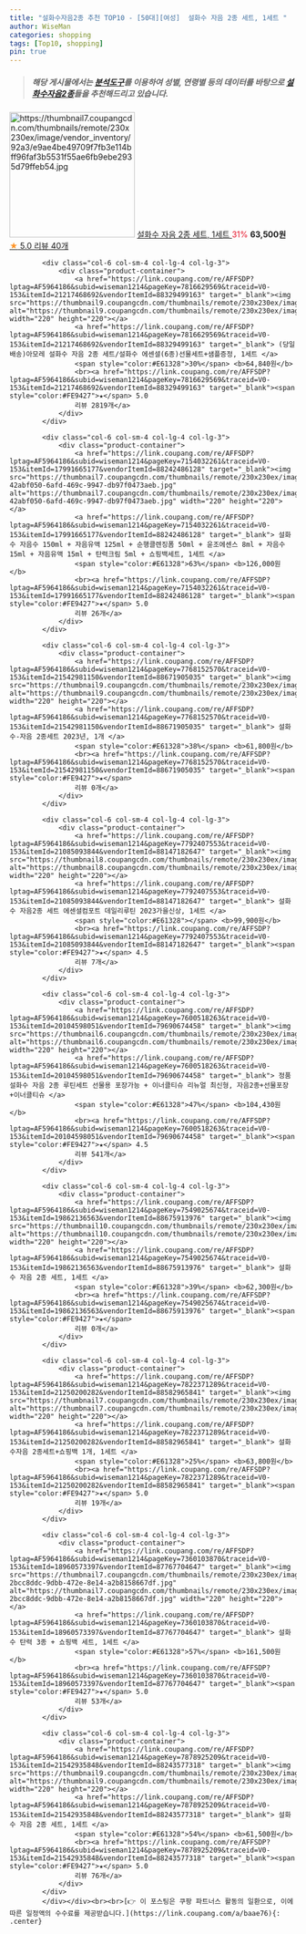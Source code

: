 ```yaml
---
title: "설화수자음2종 추천 TOP10 - [50대][여성]  설화수 자음 2종 세트, 1세트 "
author: WiseMan
categories: shopping
tags: [Top10, shopping]
pin: true
---
```


> ##### 해당 게시물에서는 [**분석도구**](https://itemscout.io/)를 이용하여 **성별**, **연령별** 등의 데이터를 바탕으로 [**설화수자음2종**](https://link.coupang.com/a/baae76)들을 추천해드리고 있습니다.
<div class="container"><div class="row">
            <div class="col-6 col-sm-4 col-lg-4 col-lg-3">
                <div class="product-container">
                    <a href="https://link.coupang.com/re/AFFSDP?lptag=AF5964186&subid=wiseman1214&pageKey=7829992176&traceid=V0-153&itemId=21293541725&vendorItemId=88517752320" target="_blank"><img src="https://thumbnail7.coupangcdn.com/thumbnails/remote/230x230ex/image/vendor_inventory/92a3/e9ae4be49709f7fb3e114bff96faf3b5531f55ae6fb9ebe2935d79ffeb54.jpg" alt="https://thumbnail7.coupangcdn.com/thumbnails/remote/230x230ex/image/vendor_inventory/92a3/e9ae4be49709f7fb3e114bff96faf3b5531f55ae6fb9ebe2935d79ffeb54.jpg" width="220" height="220"></a>
                    <a href="https://link.coupang.com/re/AFFSDP?lptag=AF5964186&subid=wiseman1214&pageKey=7829992176&traceid=V0-153&itemId=21293541725&vendorItemId=88517752320" target="_blank"> 설화수 자음 2종 세트, 1세트 </a>
                    <span style="color:#E61328">31%</span> <b>63,500원</b>
                    <br><a href="https://link.coupang.com/re/AFFSDP?lptag=AF5964186&subid=wiseman1214&pageKey=7829992176&traceid=V0-153&itemId=21293541725&vendorItemId=88517752320" target="_blank"><span style="color:#FE9427">★</span> 5.0
                    리뷰 40개</a>
                </div>
            </div>
            
            <div class="col-6 col-sm-4 col-lg-4 col-lg-3">
                <div class="product-container">
                    <a href="https://link.coupang.com/re/AFFSDP?lptag=AF5964186&subid=wiseman1214&pageKey=7816629569&traceid=V0-153&itemId=21217468692&vendorItemId=88329499163" target="_blank"><img src="https://thumbnail9.coupangcdn.com/thumbnails/remote/230x230ex/image/vendor_inventory/0b19/0ca81f7a079134d0699b06066bc5a8504d357e35f5603a260742152cfe5e.jpg" alt="https://thumbnail9.coupangcdn.com/thumbnails/remote/230x230ex/image/vendor_inventory/0b19/0ca81f7a079134d0699b06066bc5a8504d357e35f5603a260742152cfe5e.jpg" width="220" height="220"></a>
                    <a href="https://link.coupang.com/re/AFFSDP?lptag=AF5964186&subid=wiseman1214&pageKey=7816629569&traceid=V0-153&itemId=21217468692&vendorItemId=88329499163" target="_blank"> (당일배송)아모레 설화수 자음 2종 세트/설화수 에센셜(6종)선물세트+샘플증정, 1세트 </a>
                    <span style="color:#E61328">30%</span> <b>64,840원</b>
                    <br><a href="https://link.coupang.com/re/AFFSDP?lptag=AF5964186&subid=wiseman1214&pageKey=7816629569&traceid=V0-153&itemId=21217468692&vendorItemId=88329499163" target="_blank"><span style="color:#FE9427">★</span> 5.0
                    리뷰 2819개</a>
                </div>
            </div>
            
            <div class="col-6 col-sm-4 col-lg-4 col-lg-3">
                <div class="product-container">
                    <a href="https://link.coupang.com/re/AFFSDP?lptag=AF5964186&subid=wiseman1214&pageKey=7154032261&traceid=V0-153&itemId=17991665177&vendorItemId=88242486128" target="_blank"><img src="https://thumbnail7.coupangcdn.com/thumbnails/remote/230x230ex/image/retail/images/1203569358659104-42abf050-6afd-469c-9947-db97f0473aeb.jpg" alt="https://thumbnail7.coupangcdn.com/thumbnails/remote/230x230ex/image/retail/images/1203569358659104-42abf050-6afd-469c-9947-db97f0473aeb.jpg" width="220" height="220"></a>
                    <a href="https://link.coupang.com/re/AFFSDP?lptag=AF5964186&subid=wiseman1214&pageKey=7154032261&traceid=V0-153&itemId=17991665177&vendorItemId=88242486128" target="_blank"> 설화수 자음수 150ml + 자음유액 125ml + 순행클렌징폼 50ml + 윤조에센스 8ml + 자음수 15ml + 자음유액 15ml + 탄력크림 5ml + 쇼핑백세트, 1세트 </a>
                    <span style="color:#E61328">63%</span> <b>126,000원</b>
                    <br><a href="https://link.coupang.com/re/AFFSDP?lptag=AF5964186&subid=wiseman1214&pageKey=7154032261&traceid=V0-153&itemId=17991665177&vendorItemId=88242486128" target="_blank"><span style="color:#FE9427">★</span> 5.0
                    리뷰 26개</a>
                </div>
            </div>
            
            <div class="col-6 col-sm-4 col-lg-4 col-lg-3">
                <div class="product-container">
                    <a href="https://link.coupang.com/re/AFFSDP?lptag=AF5964186&subid=wiseman1214&pageKey=7768152570&traceid=V0-153&itemId=21542981150&vendorItemId=88671905035" target="_blank"><img src="https://thumbnail9.coupangcdn.com/thumbnails/remote/230x230ex/image/vendor_inventory/7253/12f626ac61399163e41ca19f4742ba3b78c604a3b34bccb4eb96b0e821c0.png" alt="https://thumbnail9.coupangcdn.com/thumbnails/remote/230x230ex/image/vendor_inventory/7253/12f626ac61399163e41ca19f4742ba3b78c604a3b34bccb4eb96b0e821c0.png" width="220" height="220"></a>
                    <a href="https://link.coupang.com/re/AFFSDP?lptag=AF5964186&subid=wiseman1214&pageKey=7768152570&traceid=V0-153&itemId=21542981150&vendorItemId=88671905035" target="_blank"> 설화수-자음 2종세트 2023년, 1개 </a>
                    <span style="color:#E61328">38%</span> <b>61,800원</b>
                    <br><a href="https://link.coupang.com/re/AFFSDP?lptag=AF5964186&subid=wiseman1214&pageKey=7768152570&traceid=V0-153&itemId=21542981150&vendorItemId=88671905035" target="_blank"><span style="color:#FE9427">★</span> 
                    리뷰 0개</a>
                </div>
            </div>
            
            <div class="col-6 col-sm-4 col-lg-4 col-lg-3">
                <div class="product-container">
                    <a href="https://link.coupang.com/re/AFFSDP?lptag=AF5964186&subid=wiseman1214&pageKey=7792407553&traceid=V0-153&itemId=21085093844&vendorItemId=88147182647" target="_blank"><img src="https://thumbnail8.coupangcdn.com/thumbnails/remote/230x230ex/image/vendor_inventory/9596/91b6d39cf70c98244e91933b19eb56029abefefdd4a416fa1102dda2ea8d.jpg" alt="https://thumbnail8.coupangcdn.com/thumbnails/remote/230x230ex/image/vendor_inventory/9596/91b6d39cf70c98244e91933b19eb56029abefefdd4a416fa1102dda2ea8d.jpg" width="220" height="220"></a>
                    <a href="https://link.coupang.com/re/AFFSDP?lptag=AF5964186&subid=wiseman1214&pageKey=7792407553&traceid=V0-153&itemId=21085093844&vendorItemId=88147182647" target="_blank"> 설화수 자음2종 세트 에센셜컴포트 데일리루틴 2023가을신상, 1세트 </a>
                    <span style="color:#E61328"></span> <b>99,900원</b>
                    <br><a href="https://link.coupang.com/re/AFFSDP?lptag=AF5964186&subid=wiseman1214&pageKey=7792407553&traceid=V0-153&itemId=21085093844&vendorItemId=88147182647" target="_blank"><span style="color:#FE9427">★</span> 4.5
                    리뷰 7개</a>
                </div>
            </div>
            
            <div class="col-6 col-sm-4 col-lg-4 col-lg-3">
                <div class="product-container">
                    <a href="https://link.coupang.com/re/AFFSDP?lptag=AF5964186&subid=wiseman1214&pageKey=7600518263&traceid=V0-153&itemId=20104598051&vendorItemId=79690674458" target="_blank"><img src="https://thumbnail6.coupangcdn.com/thumbnails/remote/230x230ex/image/vendor_inventory/9287/a00739d743302b15b893de888c58309594f58901101a3c2eb312ce10eb9b.jpg" alt="https://thumbnail6.coupangcdn.com/thumbnails/remote/230x230ex/image/vendor_inventory/9287/a00739d743302b15b893de888c58309594f58901101a3c2eb312ce10eb9b.jpg" width="220" height="220"></a>
                    <a href="https://link.coupang.com/re/AFFSDP?lptag=AF5964186&subid=wiseman1214&pageKey=7600518263&traceid=V0-153&itemId=20104598051&vendorItemId=79690674458" target="_blank"> 정품 설화수 자음 2종 루틴세트 선물용 포장가능 + 이너클티슈 리뉴얼 최신형, 자음2종+선물포장+이너클티슈 </a>
                    <span style="color:#E61328">47%</span> <b>104,430원</b>
                    <br><a href="https://link.coupang.com/re/AFFSDP?lptag=AF5964186&subid=wiseman1214&pageKey=7600518263&traceid=V0-153&itemId=20104598051&vendorItemId=79690674458" target="_blank"><span style="color:#FE9427">★</span> 4.5
                    리뷰 541개</a>
                </div>
            </div>
            
            <div class="col-6 col-sm-4 col-lg-4 col-lg-3">
                <div class="product-container">
                    <a href="https://link.coupang.com/re/AFFSDP?lptag=AF5964186&subid=wiseman1214&pageKey=7549025674&traceid=V0-153&itemId=19862136563&vendorItemId=88675913976" target="_blank"><img src="https://thumbnail10.coupangcdn.com/thumbnails/remote/230x230ex/image/vendor_inventory/4c2b/fc218179dc19e7920e92ff64307c5e38bc11d45b5ebe3656ee60228eb1e9.jpeg" alt="https://thumbnail10.coupangcdn.com/thumbnails/remote/230x230ex/image/vendor_inventory/4c2b/fc218179dc19e7920e92ff64307c5e38bc11d45b5ebe3656ee60228eb1e9.jpeg" width="220" height="220"></a>
                    <a href="https://link.coupang.com/re/AFFSDP?lptag=AF5964186&subid=wiseman1214&pageKey=7549025674&traceid=V0-153&itemId=19862136563&vendorItemId=88675913976" target="_blank"> 설화수 자음 2종 세트, 1세트 </a>
                    <span style="color:#E61328">39%</span> <b>62,300원</b>
                    <br><a href="https://link.coupang.com/re/AFFSDP?lptag=AF5964186&subid=wiseman1214&pageKey=7549025674&traceid=V0-153&itemId=19862136563&vendorItemId=88675913976" target="_blank"><span style="color:#FE9427">★</span> 
                    리뷰 0개</a>
                </div>
            </div>
            
            <div class="col-6 col-sm-4 col-lg-4 col-lg-3">
                <div class="product-container">
                    <a href="https://link.coupang.com/re/AFFSDP?lptag=AF5964186&subid=wiseman1214&pageKey=7822371289&traceid=V0-153&itemId=21250200282&vendorItemId=88582965841" target="_blank"><img src="https://thumbnail7.coupangcdn.com/thumbnails/remote/230x230ex/image/vendor_inventory/0934/b520b62e04d040f0b3d63e576ca721392cc5c367eab8088ed4c5812d67f7.png" alt="https://thumbnail7.coupangcdn.com/thumbnails/remote/230x230ex/image/vendor_inventory/0934/b520b62e04d040f0b3d63e576ca721392cc5c367eab8088ed4c5812d67f7.png" width="220" height="220"></a>
                    <a href="https://link.coupang.com/re/AFFSDP?lptag=AF5964186&subid=wiseman1214&pageKey=7822371289&traceid=V0-153&itemId=21250200282&vendorItemId=88582965841" target="_blank"> 설화수자음 2종세트+쇼핑백 1개, 1세트 </a>
                    <span style="color:#E61328">25%</span> <b>63,800원</b>
                    <br><a href="https://link.coupang.com/re/AFFSDP?lptag=AF5964186&subid=wiseman1214&pageKey=7822371289&traceid=V0-153&itemId=21250200282&vendorItemId=88582965841" target="_blank"><span style="color:#FE9427">★</span> 5.0
                    리뷰 19개</a>
                </div>
            </div>
            
            <div class="col-6 col-sm-4 col-lg-4 col-lg-3">
                <div class="product-container">
                    <a href="https://link.coupang.com/re/AFFSDP?lptag=AF5964186&subid=wiseman1214&pageKey=7360103870&traceid=V0-153&itemId=18960573397&vendorItemId=87767704647" target="_blank"><img src="https://thumbnail7.coupangcdn.com/thumbnails/remote/230x230ex/image/retail/images/7815541720315092-2bcc8ddc-9dbb-472e-8e14-a2b8158667df.jpg" alt="https://thumbnail7.coupangcdn.com/thumbnails/remote/230x230ex/image/retail/images/7815541720315092-2bcc8ddc-9dbb-472e-8e14-a2b8158667df.jpg" width="220" height="220"></a>
                    <a href="https://link.coupang.com/re/AFFSDP?lptag=AF5964186&subid=wiseman1214&pageKey=7360103870&traceid=V0-153&itemId=18960573397&vendorItemId=87767704647" target="_blank"> 설화수 탄력 3종 + 쇼핑백 세트, 1세트 </a>
                    <span style="color:#E61328">57%</span> <b>161,500원</b>
                    <br><a href="https://link.coupang.com/re/AFFSDP?lptag=AF5964186&subid=wiseman1214&pageKey=7360103870&traceid=V0-153&itemId=18960573397&vendorItemId=87767704647" target="_blank"><span style="color:#FE9427">★</span> 5.0
                    리뷰 53개</a>
                </div>
            </div>
            
            <div class="col-6 col-sm-4 col-lg-4 col-lg-3">
                <div class="product-container">
                    <a href="https://link.coupang.com/re/AFFSDP?lptag=AF5964186&subid=wiseman1214&pageKey=7878925209&traceid=V0-153&itemId=21542935848&vendorItemId=88243577318" target="_blank"><img src="https://thumbnail9.coupangcdn.com/thumbnails/remote/230x230ex/image/vendor_inventory/104c/fbd7bb1b003c45934ca43dcf65c63b02422c99597db305be4e433af0363e.jpg" alt="https://thumbnail9.coupangcdn.com/thumbnails/remote/230x230ex/image/vendor_inventory/104c/fbd7bb1b003c45934ca43dcf65c63b02422c99597db305be4e433af0363e.jpg" width="220" height="220"></a>
                    <a href="https://link.coupang.com/re/AFFSDP?lptag=AF5964186&subid=wiseman1214&pageKey=7878925209&traceid=V0-153&itemId=21542935848&vendorItemId=88243577318" target="_blank"> 설화수 자음 2종 세트, 1세트 </a>
                    <span style="color:#E61328">54%</span> <b>61,500원</b>
                    <br><a href="https://link.coupang.com/re/AFFSDP?lptag=AF5964186&subid=wiseman1214&pageKey=7878925209&traceid=V0-153&itemId=21542935848&vendorItemId=88243577318" target="_blank"><span style="color:#FE9427">★</span> 5.0
                    리뷰 76개</a>
                </div>
            </div>
            </div></div><br><br>[👉 이 포스팅은 쿠팡 파트너스 활동의 일환으로, 이에 따른 일정액의 수수료를 제공받습니다.](https://link.coupang.com/a/baae76){: .center}
